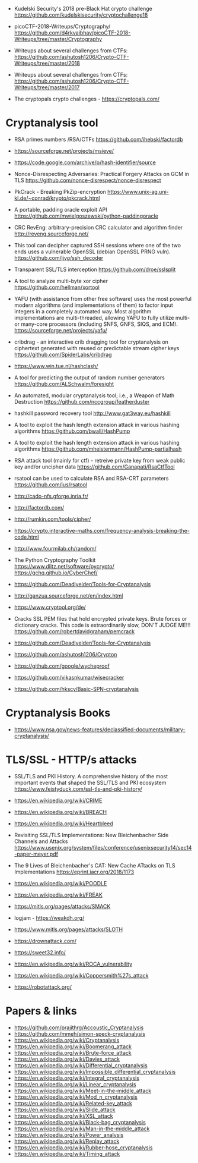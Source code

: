 * Kudelski Security's 2018 pre-Black Hat crypto challenge
https://github.com/kudelskisecurity/cryptochallenge18

* picoCTF-2018-Writeups/Cryptography/
https://github.com/d4rkvaibhav/picoCTF-2018-Writeups/tree/master/Cryptography

* Writeups about several challenges from CTFs: https://github.com/ashutosh1206/Crypto-CTF-Writeups/tree/master/2018

* Writeups about several challenges from CTFs: https://github.com/ashutosh1206/Crypto-CTF-Writeups/tree/master/2017

* The cryptopals crypto challenges - https://cryptopals.com/

# Cryptanalysis tool

* RSA primes numbers /RSA/CTFs
https://github.com/ihebski/factordb

* https://sourceforge.net/projects/msieve/

* https://code.google.com/archive/p/hash-identifier/source

* Nonce-Disrespecting Adversaries: Practical Forgery Attacks on GCM in TLS
https://github.com/nonce-disrespect/nonce-disrespect

* PkCrack - Breaking PkZip-encryption
https://www.unix-ag.uni-kl.de/~conrad/krypto/pkcrack.html

* A portable, padding oracle exploit API
https://github.com/mwielgoszewski/python-paddingoracle

* CRC RevEng: arbitrary-precision CRC calculator and algorithm finder
http://reveng.sourceforge.net/

* This tool can decipher captured SSH sessions where one of the two ends uses a vulnerable OpenSSL (debian OpenSSL PRNG vuln).
https://github.com/jjyg/ssh_decoder

* Transparent SSL/TLS interception 
https://github.com/droe/sslsplit

* A tool to analyze multi-byte xor cipher
https://github.com/hellman/xortool

* YAFU (with assistance from other free software) uses the most powerful modern algorithms (and implementations of them) to factor input integers in a completely automated way. Most algorithm implementations are multi-threaded, allowing YAFU to fully utilize multi- or many-core processors (including SNFS, GNFS, SIQS, and ECM).
https://sourceforge.net/projects/yafu/

* cribdrag - an interactive crib dragging tool for cryptanalysis on ciphertext generated with reused or predictable stream cipher keys
https://github.com/SpiderLabs/cribdrag

* https://www.win.tue.nl/hashclash/

* A tool for predicting the output of random number generators
https://github.com/ALSchwalm/foresight

* An automated, modular cryptanalysis tool; i.e., a Weapon of Math Destruction
https://github.com/nccgroup/featherduster

* hashkill password recovery tool http://www.gat3way.eu/hashkill

* A tool to exploit the hash length extension attack in various hashing algorithms
https://github.com/bwall/HashPump

* A tool to exploit the hash length extension attack in various hashing algorithms
https://github.com/mheistermann/HashPump-partialhash

* RSA attack tool (mainly for ctf) - retreive private key from weak public key and/or uncipher data
https://github.com/Ganapati/RsaCtfTool

* rsatool can be used to calculate RSA and RSA-CRT parameters
https://github.com/ius/rsatool

* http://cado-nfs.gforge.inria.fr/

* http://factordb.com/

* http://rumkin.com/tools/cipher/

* https://crypto.interactive-maths.com/frequency-analysis-breaking-the-code.html

* http://www.fourmilab.ch/random/

* The Python Cryptography Toolkit https://www.dlitz.net/software/pycrypto/
https://gchq.github.io/CyberChef/

* https://github.com/Deadlyelder/Tools-for-Cryptanalysis

* http://ganzua.sourceforge.net/en/index.html

* https://www.cryptool.org/de/

* Cracks SSL PEM files that hold encrypted private keys. Brute forces or dictionary cracks. This code is extraordinarily slow, DON'T JUDGE ME!!!
https://github.com/robertdavidgraham/pemcrack

* https://github.com/Deadlyelder/Tools-for-Cryptanalysis

* https://github.com/ashutosh1206/Crypton

* https://github.com/google/wycheproof

* https://github.com/vikasnkumar/wisecracker

* https://github.com/hkscy/Basic-SPN-cryptanalysis

# Cryptanalysis Books

* https://www.nsa.gov/news-features/declassified-documents/military-cryptanalysis/

# TLS/SSL - HTTP/s attacks

* SSL/TLS and PKI History. A comprehensive history of the most important events that shaped the SSL/TLS and PKI ecosystem
https://www.feistyduck.com/ssl-tls-and-pki-history/

* https://en.wikipedia.org/wiki/CRIME

* https://en.wikipedia.org/wiki/BREACH

* https://en.wikipedia.org/wiki/Heartbleed

* Revisiting SSL/TLS Implementations: New Bleichenbacher Side Channels and Attacks
https://www.usenix.org/system/files/conference/usenixsecurity14/sec14-paper-meyer.pdf

* The 9 Lives of Bleichenbacher's CAT: New Cache ATtacks on TLS Implementations
https://eprint.iacr.org/2018/1173

* https://en.wikipedia.org/wiki/POODLE

* https://en.wikipedia.org/wiki/FREAK

* https://mitls.org/pages/attacks/SMACK

* logjam - https://weakdh.org/

* https://www.mitls.org/pages/attacks/SLOTH

* https://drownattack.com/

* https://sweet32.info/

* https://en.wikipedia.org/wiki/ROCA_vulnerability

* https://en.wikipedia.org/wiki/Coppersmith%27s_attack

* https://robotattack.org/


# Papers & links

* https://github.com/prajithrg/Accoustic_Cryptanalysis
* https://github.com/mmeh/simon-speck-cryptanalysis
* https://en.wikipedia.org/wiki/Cryptanalysis
* https://en.wikipedia.org/wiki/Boomerang_attack
* https://en.wikipedia.org/wiki/Brute-force_attack
* https://en.wikipedia.org/wiki/Davies_attack
* https://en.wikipedia.org/wiki/Differential_cryptanalysis
* https://en.wikipedia.org/wiki/Impossible_differential_cryptanalysis
* https://en.wikipedia.org/wiki/Integral_cryptanalysis
* https://en.wikipedia.org/wiki/Linear_cryptanalysis
* https://en.wikipedia.org/wiki/Meet-in-the-middle_attack
* https://en.wikipedia.org/wiki/Mod_n_cryptanalysis
* https://en.wikipedia.org/wiki/Related-key_attack
* https://en.wikipedia.org/wiki/Slide_attack
* https://en.wikipedia.org/wiki/XSL_attack
* https://en.wikipedia.org/wiki/Black-bag_cryptanalysis
* https://en.wikipedia.org/wiki/Man-in-the-middle_attack
* https://en.wikipedia.org/wiki/Power_analysis
* https://en.wikipedia.org/wiki/Replay_attack
* https://en.wikipedia.org/wiki/Rubber-hose_cryptanalysis
* https://en.wikipedia.org/wiki/Timing_attack










